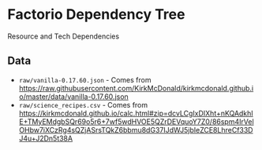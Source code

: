 Factorio Dependency Tree
========================

Resource and Tech Dependencies


Data
----

 - `raw/vanilla-0.17.60.json` - Comes from https://raw.githubusercontent.com/KirkMcDonald/kirkmcdonald.github.io/master/data/vanilla-0.17.60.json
 - `raw/science_recipes.csv` - Comes from https://kirkmcdonald.github.io/calc.html#zip=dcvLCgIxDIXht+nKQAdkhIE+TMyEMdgbSQr69o5r6+7wf5wdHVOE5QZrDEVquoY7Z0/86spm4IrVelOHbw7iXCzRg4sQZjASrsTQkZ6bbmu8dG37IJdWJ5jbIeZCE8LhreCf33DJ4u+J2Dn5t38A
